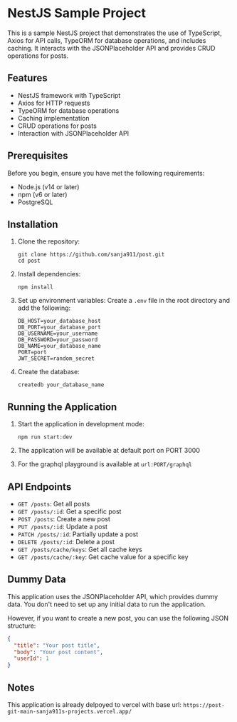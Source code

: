 # NestJS Sample Project

This is a sample NestJS project that demonstrates the use of TypeScript, Axios for API calls, TypeORM for database operations, and includes caching. It interacts with the JSONPlaceholder API and provides CRUD operations for posts.

## Features

- NestJS framework with TypeScript
- Axios for HTTP requests
- TypeORM for database operations
- Caching implementation
- CRUD operations for posts
- Interaction with JSONPlaceholder API

## Prerequisites

Before you begin, ensure you have met the following requirements:

- Node.js (v14 or later)
- npm (v6 or later)
- PostgreSQL

## Installation

1. Clone the repository:
   ```
   git clone https://github.com/sanja911/post.git
   cd post
   ```

2. Install dependencies:
   ```
   npm install
   ```

3. Set up environment variables:
   Create a `.env` file in the root directory and add the following:
   ```
   DB_HOST=your_database_host
   DB_PORT=your_database_port
   DB_USERNAME=your_username
   DB_PASSWORD=your_password
   DB_NAME=your_database_name
   PORT=port
   JWT_SECRET=random_secret
   ```

4. Create the database:
   ```
   createdb your_database_name
   ```

## Running the Application

1. Start the application in development mode:
   ```
   npm run start:dev
   ```

2. The application will be available at default port on PORT 3000

3. For the graphql playground is available at `url:PORT/graphql`

## API Endpoints

- `GET /posts`: Get all posts
- `GET /posts/:id`: Get a specific post
- `POST /posts`: Create a new post
- `PUT /posts/:id`: Update a post
- `PATCH /posts/:id`: Partially update a post
- `DELETE /posts/:id`: Delete a post
- `GET /posts/cache/keys`: Get all cache keys
- `GET /posts/cache/:key`: Get cache value for a specific key

## Dummy Data

This application uses the JSONPlaceholder API, which provides dummy data. You don't need to set up any initial data to run the application.

However, if you want to create a new post, you can use the following JSON structure:

```json
{
  "title": "Your post title",
  "body": "Your post content",
  "userId": 1
}
```

## Notes

This application is already delpoyed to vercel with base url:
`https://post-git-main-sanja911s-projects.vercel.app/`
